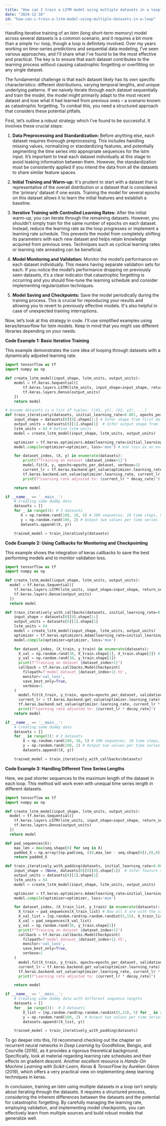 ```yaml
---
title: "How can I train a LSTM model using multiple datasets in a loop?"
date: "2024-12-16"
id: "how-can-i-train-a-lstm-model-using-multiple-datasets-in-a-loop"
---
```


 Handling iterative training of an lstm (long short-term memory) model across several datasets is a common scenario, and it requires a bit more than a simple `for` loop, though a loop is definitely involved. Over my years working on time-series predictions and sequential data modeling, I've seen various approaches, and I'll share what I've found to be the most effective and practical. The key is to ensure that each dataset contributes to the learning process without causing catastrophic forgetting or overfitting on any single dataset.

The fundamental challenge is that each dataset likely has its own specific characteristics: different distributions, varying temporal lengths, and unique underlying patterns. If we naively iterate through each dataset sequentially and train the model, the model might primarily adapt to the most recent dataset and lose what it had learned from previous ones – a scenario known as catastrophic forgetting. To combat this, you need a structured approach that considers these potential pitfalls.

First, let’s outline a robust strategy which I’ve found to be successful. It involves these crucial steps:

1. **Data Preprocessing and Standardization:** Before anything else, each dataset requires thorough preprocessing. This includes handling missing values, normalizing or standardizing features, and potentially segmenting the time series into appropriate sequences for the lstm input. It’s important to treat each dataset individually at this stage to avoid leaking information between them. However, the standardization must be consistently applied if you intend the data from all the datasets to share similar feature spaces.

2. **Initial Training and Warm-up:** It's prudent to start with a dataset that is representative of the overall distribution or a dataset that is considered the ‘primary’ dataset if one exists. Training the model for several epochs on this dataset allows it to learn the initial features and establish a baseline.

3. **Iterative Training with Controlled Learning Rates:** After the initial warm-up, you can iterate through the remaining datasets. However, you shouldn’t simply train for the same number of epochs on each dataset. Instead, reduce the learning rate as the loop progresses or implement a learning rate schedule. This prevents the model from completely shifting its parameters with each new dataset and helps retain knowledge acquired from previous ones. Techniques such as cyclical learning rates or learning rate annealing can be beneficial.

4. **Model Monitoring and Validation:** Monitor the model’s performance on each dataset individually. This means having separate validation sets for each. If you notice the model’s performance dropping on previously seen datasets, it’s a clear indicator that catastrophic forgetting is occurring and you should fine-tune the learning schedule and consider implementing regularization techniques.

5. **Model Saving and Checkpoints:** Save the model periodically during the training process. This is crucial for reproducing your results and allowing you to revert to previously effective models. It's also helpful in case of unexpected training interruptions.

Now, let’s look at this strategy in code. I'll use simplified examples using keras/tensorflow for lstm models. Keep in mind that you might use different libraries depending on your needs.

**Code Example 1: Basic Iterative Training**

This example demonstrates the core idea of looping through datasets with a dynamically adjusted learning rate.

```python
import tensorflow as tf
import numpy as np

def create_lstm_model(input_shape, lstm_units, output_units):
    model = tf.keras.Sequential([
        tf.keras.layers.LSTM(lstm_units, input_shape=input_shape, return_sequences=False),
        tf.keras.layers.Dense(output_units)
    ])
    return model

# Assume datasets is a list of tuples: [(X1, y1), (X2, y2), ...]
def train_iteratively(datasets, initial_learning_rate=0.001, epochs_per_dataset=5, decay_rate=0.8):
    input_shape = datasets[0][0].shape[1:] # Infer shape from first dataset
    output_units = datasets[0][1].shape[1]  # Infer output shape from first dataset
    lstm_units = 64 # Define lstm units
    model = create_lstm_model(input_shape, lstm_units, output_units)

    optimizer = tf.keras.optimizers.Adam(learning_rate=initial_learning_rate)
    model.compile(optimizer=optimizer, loss='mse') # mse loss as an example

    for dataset_index, (X, y) in enumerate(datasets):
        print(f"Training on dataset {dataset_index+1}")
        model.fit(X, y, epochs=epochs_per_dataset, verbose=1)
        current_lr = tf.keras.backend.get_value(optimizer.learning_rate)
        tf.keras.backend.set_value(optimizer.learning_rate, current_lr * decay_rate)
        print(f"Learning rate adjusted to: {current_lr * decay_rate}")

    return model

if __name__ == '__main__':
    # Creating some dummy data
    datasets = []
    for _ in range(3): # 3 datasets
       X = np.random.rand(100, 10, 5) # 100 sequences, 10 time steps, 5 features
       y = np.random.rand(100, 2) # Output two values per time series
       datasets.append((X, y))

    trained_model = train_iteratively(datasets)
```

**Code Example 2: Using Callbacks for Monitoring and Checkpointing**

This example shows the integration of keras callbacks to save the best performing models and to monitor validation loss.

```python
import tensorflow as tf
import numpy as np

def create_lstm_model(input_shape, lstm_units, output_units):
  model = tf.keras.Sequential([
    tf.keras.layers.LSTM(lstm_units, input_shape=input_shape, return_sequences=False),
    tf.keras.layers.Dense(output_units)
  ])
  return model

def train_iteratively_with_callbacks(datasets, initial_learning_rate=0.001, epochs_per_dataset=5, decay_rate=0.8):
    input_shape = datasets[0][0].shape[1:]
    output_units = datasets[0][1].shape[1]
    lstm_units = 64
    model = create_lstm_model(input_shape, lstm_units, output_units)
    optimizer = tf.keras.optimizers.Adam(learning_rate=initial_learning_rate)
    model.compile(optimizer=optimizer, loss='mse')

    for dataset_index, (X_train, y_train) in enumerate(datasets):
      X_val = np.random.rand(30, X_train.shape[1], X_train.shape[2]) # Validation set is random for demonstration
      y_val = np.random.rand(30, y_train.shape[1])
      print(f"Training on dataset {dataset_index+1}")
      callback = tf.keras.callbacks.ModelCheckpoint(
        filepath=f'model_dataset_{dataset_index+1}.h5',
        monitor='val_loss',
        save_best_only=True,
        verbose=1
    )
      model.fit(X_train, y_train, epochs=epochs_per_dataset, validation_data=(X_val,y_val), callbacks=[callback], verbose=1)
      current_lr = tf.keras.backend.get_value(optimizer.learning_rate)
      tf.keras.backend.set_value(optimizer.learning_rate, current_lr * decay_rate)
      print(f"Learning rate adjusted to: {current_lr * decay_rate}")
    return model

if __name__ == '__main__':
    # Creating some dummy data
    datasets = []
    for _ in range(3): # 3 datasets
        X = np.random.rand(100, 10, 5) # 100 sequences, 10 time steps, 5 features
        y = np.random.rand(100, 2) # Output two values per time series
        datasets.append((X, y))

    trained_model = train_iteratively_with_callbacks(datasets)
```

**Code Example 3: Handling Different Time Series Lengths**

Here, we pad shorter sequences to the maximum length of the dataset in each loop. This method will work even with unequal time series length in different datasets.

```python
import tensorflow as tf
import numpy as np

def create_lstm_model(input_shape, lstm_units, output_units):
  model = tf.keras.Sequential([
    tf.keras.layers.LSTM(lstm_units, input_shape=input_shape, return_sequences=False),
    tf.keras.layers.Dense(output_units)
  ])
  return model

def pad_sequences(X):
    max_len = max(seq.shape[0] for seq in X)
    padded_X = np.array([np.pad(seq, ((0,max_len - seq.shape[0]),(0,0)), 'constant') for seq in X])
    return padded_X

def train_iteratively_with_padding(datasets, initial_learning_rate=0.001, epochs_per_dataset=5, decay_rate=0.8):
    input_shape = (None, datasets[0][0][0].shape[1])  # Infer feature size, length is handled with padding
    output_units = datasets[0][1].shape[1]
    lstm_units = 64
    model = create_lstm_model(input_shape, lstm_units, output_units)

    optimizer = tf.keras.optimizers.Adam(learning_rate=initial_learning_rate)
    model.compile(optimizer=optimizer, loss='mse')

    for dataset_index, (X_train_list, y_train) in enumerate(datasets):
      X_train = pad_sequences(X_train_list) # Now all X are with the same length
      X_val_list = [np.random.rand(np.random.randint(5,15), X_train_list[0].shape[1]) for _ in range(30)] # Validation is also padded
      X_val = pad_sequences(X_val_list)
      y_val = np.random.rand(30, y_train.shape[1])
      print(f"Training on dataset {dataset_index+1}")
      callback = tf.keras.callbacks.ModelCheckpoint(
        filepath=f'model_dataset_{dataset_index+1}.h5',
        monitor='val_loss',
        save_best_only=True,
        verbose=1
    )
      model.fit(X_train, y_train, epochs=epochs_per_dataset, validation_data=(X_val, y_val), callbacks=[callback], verbose=1)
      current_lr = tf.keras.backend.get_value(optimizer.learning_rate)
      tf.keras.backend.set_value(optimizer.learning_rate, current_lr * decay_rate)
      print(f"Learning rate adjusted to: {current_lr * decay_rate}")

    return model

if __name__ == '__main__':
    # Creating some dummy data with different sequence lengths
    datasets = []
    for _ in range(3):  # 3 datasets
        X_list = [np.random.rand(np.random.randint(5,15), 5) for _ in range(100)] # 100 sequences with variable lengths, 5 features
        y = np.random.rand(100, 2)  # Output two values per time series
        datasets.append((X_list, y))

    trained_model = train_iteratively_with_padding(datasets)
```

To go deeper into this, I’d recommend checking out the chapter on recurrent neural networks in *Deep Learning* by Goodfellow, Bengio, and Courville (2016), as it provides a rigorous theoretical background. Specifically, look at material regarding learning rate schedules and their effects on gradient descent. Another excellent resource is *Hands-On Machine Learning with Scikit-Learn, Keras & TensorFlow* by Aurélien Géron (2019), which offers a very practical view on implementing deep learning techniques in keras.

In conclusion, training an lstm using multiple datasets in a loop isn't simply about iterating through the datasets. It requires a structured process, considering the inherent differences between the datasets and the potential for catastrophic forgetting. By carefully managing the learning rate, employing validation, and implementing model checkpoints, you can effectively learn from multiple sources and build robust models that generalize well.
